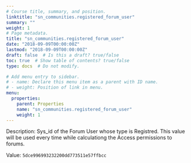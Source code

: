 ```yaml
---
# Course title, summary, and position.
linktitle: "sn_communities.registered_forum_user"
summary: ""
weight: 1
# Page metadata.
title: "sn_communities.registered_forum_user"
date: "2018-09-09T00:00:00Z"
lastmod: "2018-09-09T00:00:00Z"
draft: false  # Is this a draft? true/false
toc: true  # Show table of contents? true/false
type: docs  # Do not modify.

# Add menu entry to sidebar.
# - name: Declare this menu item as a parent with ID name.
# - weight: Position of link in menu.
menu:
  properties:
    parent: Properties
    name: "sn_communities.registered_forum_user"
    weight: 1
---
```


Description: Sys_id of the Forum User whose type is Registred. This value will be used every time while calculationg the Access permissions to forums.



Value: `5dce996993232200dd773511e57ffbcc`